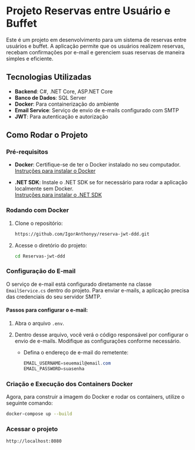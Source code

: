 # Projeto Reservas entre Usuário e Buffet

Este é um projeto em desenvolvimento para um sistema de reservas entre usuários e buffet. A aplicação permite que os usuários realizem reservas, recebam confirmações por e-mail e gerenciem suas reservas de maneira simples e eficiente.

## Tecnologias Utilizadas
- **Backend**: C#, .NET Core, ASP.NET Core
- **Banco de Dados**: SQL Server
- **Docker**: Para containerização do ambiente
- **Email Service**: Serviço de envio de e-mails configurado com SMTP
- **JWT**: Para autenticação e autorização

## Como Rodar o Projeto

### Pré-requisitos

- **Docker**: Certifique-se de ter o Docker instalado no seu computador.  
  [Instruções para instalar o Docker](https://docs.docker.com/get-docker/)

- **.NET SDK**: Instale o .NET SDK se for necessário para rodar a aplicação localmente sem Docker.  
  [Instruções para instalar o .NET SDK](https://dotnet.microsoft.com/download)

### Rodando com Docker

1. Clone o repositório:
    ```bash
    https://github.com/IgorAnthonyy/reserva-jwt-ddd.git
    ```

2. Acesse o diretório do projeto:
    ```bash
    cd Reservas-jwt-ddd
    ```

### Configuração do E-mail

O serviço de e-mail está configurado diretamente na classe `EmailService.cs` dentro do projeto. Para enviar e-mails, a aplicação precisa das credenciais do seu servidor SMTP.

#### Passos para configurar o e-mail:
1. Abra o arquivo `.env`.

2. Dentro desse arquivo, você verá o código responsável por configurar o envio de e-mails. Modifique as configurações conforme necessário.

    - Defina o endereço de e-mail do remetente:
      ```csharp
      EMAIL_USERNAME=seuemail@email.com
      EMAIL_PASSWORD=suasenha
      ```
      
### Criação e Execução dos Containers Docker

Agora, para construir a imagem do Docker e rodar os containers, utilize o seguinte comando:

```bash
docker-compose up --build
```

### Acessar o projeto

```bash
http://localhost:8080
```
